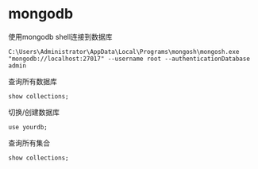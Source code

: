 # mongodb

使用mongodb shell连接到数据库

```shell
C:\Users\Administrator\AppData\Local\Programs\mongosh\mongosh.exe "mongodb://localhost:27017" --username root --authenticationDatabase admin
```

查询所有数据库

```shell
show collections;
```

切换/创建数据库

```shell
use yourdb;
```

查询所有集合

```shell
show collections;
```

